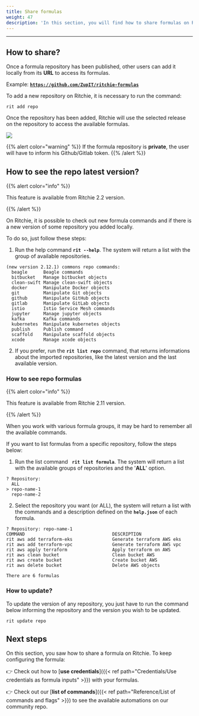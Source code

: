 ```yaml
---
title: Share formulas
weight: 47
description: 'In this section, you will find how to share formulas on Ritchie.'
---
```


---

## How to share?

Once a formula repository has been published, other users can add it locally from its **URL** to access its formulas.

Example: [**`https://github.com/ZupIT/ritchie-formulas`**](https://github.com/ZupIT/ritchie-formulas)

To add a new repository on Ritchie, it is necessary to run the command:

```text
rit add repo
```

Once the repository has been added, Ritchie will use the selected release on the repository to access the available formulas.

![](/shared/rit-share-formula.gif)

{{% alert color="warning" %}}
If the formula repository is **private**, the user will have to inform his Github/Gitlab token.
{{% /alert %}}

## How to see the repo latest version?

{{% alert color="info" %}}

This feature is available from Ritchie 2.2 version.

{{% /alert %}}

On Ritchie, it is possible to check out new formula commands and if there is a new version of some repository you added locally.

To do so, just follow these steps:

1. Run the help command **`rit --help`**. The system will return a list with the group of available repositories.

```text
(new version 2.12.1) commons repo commands:
  beagle      Beagle commands
  bitbucket   Manage bitbucket objects
  clean-swift Manage clean-swift objects
  docker      Manipulate Docker objects
  git         Manipulate Git objects
  github      Manipulate GitHub objects
  gitlab      Manipulate GitLab objects
  istio       Istio Service Mesh commands
  jupyter     Manage jupyter objects
  kafka       Kafka commands
  kubernetes  Manipulate kubernetes objects
  publish     Publish command
  scaffold    Manipulate scaffold objects
  xcode       Manage xcode objects
```

   2. If you prefer, run the **`rit list repo`** command, that returns informations about the imported repositories, like the latest version and the last available version.

### How to see repo formulas

{{% alert color="info" %}}

This feature is available from Ritchie 2.11 version.

{{% /alert %}}

When you work with various formula groups, it may be hard to remember all the available commands.

If you want to list formulas from a specific repository, follow the steps below:

1. Run the list command **` rit list formula`**. The system will return a list with the available groups of repositories and the  '**ALL**' option.

```text
? Repository:
  ALL
> repo-name-1
  repo-name-2
  ```

2. Select the repository you want (or ALL), the system will return a list with the commands and a description defined on the **`help.json`** of each formula.

```text
? Repository: repo-name-1
COMMAND                                 DESCRIPTION
rit aws add terraform-eks               Generate terraform AWS eks
rit aws add terraform-vpc               Generate terraform AWS vpc
rit aws apply terraform                 Apply terraform on AWS
rit aws clean bucket                    Clean bucket AWS
rit aws create bucket                   Create bucket AWS
rit aws delete bucket                   Delete AWS objects

There are 6 formulas
```

### How to update?

To update the version of any repository, you just have to run the command below informing the repository and the version you wish to be updated.

```text
rit update repo
```

## Next steps

On this section, you saw how to share a formula on Ritchie. To keep configuring the formula:

👉 Check out how to [**use credentials**]({{< ref path="Credentials/Use credentials as formula inputs" >}}) with your formulas.

👉 Check out our [**list of commands**]({{< ref path="Reference/List of commands and flags" >}}) to see the available automations on our community repo.
